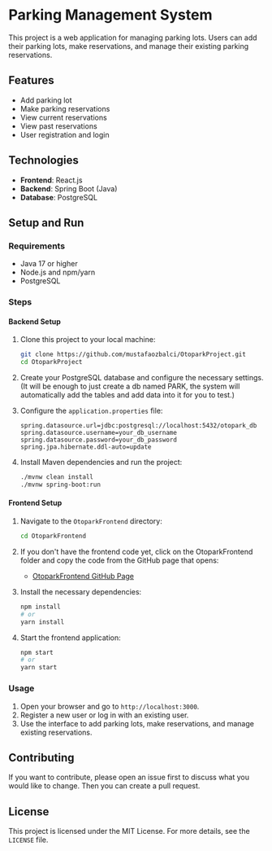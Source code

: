 # Parking Management System

This project is a web application for managing parking lots. Users can add their parking lots, make reservations, and manage their existing parking reservations.

## Features

- Add parking lot
- Make parking reservations
- View current reservations
- View past reservations
- User registration and login

## Technologies

- **Frontend**: React.js
- **Backend**: Spring Boot (Java)
- **Database**: PostgreSQL

## Setup and Run

### Requirements

- Java 17 or higher
- Node.js and npm/yarn
- PostgreSQL

### Steps

#### Backend Setup

1. Clone this project to your local machine:
    ```bash
    git clone https://github.com/mustafaozbalci/OtoparkProject.git
    cd OtoparkProject
    ```

2. Create your PostgreSQL database and configure the necessary settings. (It will be enough to just create a db named PARK, the system will automatically add the tables and add data into it for you to test.)

3. Configure the `application.properties` file:
    ```properties
    spring.datasource.url=jdbc:postgresql://localhost:5432/otopark_db
    spring.datasource.username=your_db_username
    spring.datasource.password=your_db_password
    spring.jpa.hibernate.ddl-auto=update
    ```

4. Install Maven dependencies and run the project:
    ```bash
    ./mvnw clean install
    ./mvnw spring-boot:run
    ```

#### Frontend Setup

1. Navigate to the `OtoparkFrontend` directory:
    ```bash
    cd OtoparkFrontend
    ```

2. If you don't have the frontend code yet, click on the OtoparkFrontend folder and copy the code from the GitHub page that opens:
    - [OtoparkFrontend GitHub Page](https://github.com/mustafaozbalci/OtoparkFrontend)

3. Install the necessary dependencies:
    ```bash
    npm install
    # or
    yarn install
    ```

4. Start the frontend application:
    ```bash
    npm start
    # or
    yarn start
    ```

### Usage

1. Open your browser and go to `http://localhost:3000`.
2. Register a new user or log in with an existing user.
3. Use the interface to add parking lots, make reservations, and manage existing reservations.

## Contributing

If you want to contribute, please open an issue first to discuss what you would like to change. Then you can create a pull request.

## License

This project is licensed under the MIT License. For more details, see the `LICENSE` file.
